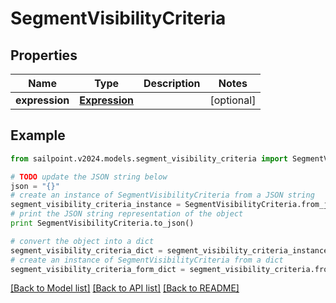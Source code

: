 # SegmentVisibilityCriteria


## Properties

Name | Type | Description | Notes
------------ | ------------- | ------------- | -------------
**expression** | [**Expression**](Expression.md) |  | [optional] 

## Example

```python
from sailpoint.v2024.models.segment_visibility_criteria import SegmentVisibilityCriteria

# TODO update the JSON string below
json = "{}"
# create an instance of SegmentVisibilityCriteria from a JSON string
segment_visibility_criteria_instance = SegmentVisibilityCriteria.from_json(json)
# print the JSON string representation of the object
print SegmentVisibilityCriteria.to_json()

# convert the object into a dict
segment_visibility_criteria_dict = segment_visibility_criteria_instance.to_dict()
# create an instance of SegmentVisibilityCriteria from a dict
segment_visibility_criteria_form_dict = segment_visibility_criteria.from_dict(segment_visibility_criteria_dict)
```
[[Back to Model list]](../README.md#documentation-for-models) [[Back to API list]](../README.md#documentation-for-api-endpoints) [[Back to README]](../README.md)


